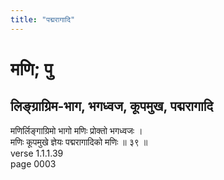 ```yaml
---
title: "पद्मरागादि"
---
```


# मणि; पु
## लिङ्ग्राग्रिम-भाग, भगध्वज, कूपमुख, पद्मरागादि
मणिर्लिङ्गाग्रिमो भागो मणिः प्रोक्तो भगध्वजः ।<br />मणिः कूपमुखे ज्ञेयः पद्मरागादिको मणिः ॥ ३९ ॥<br />verse 1.1.1.39<br />page 0003

